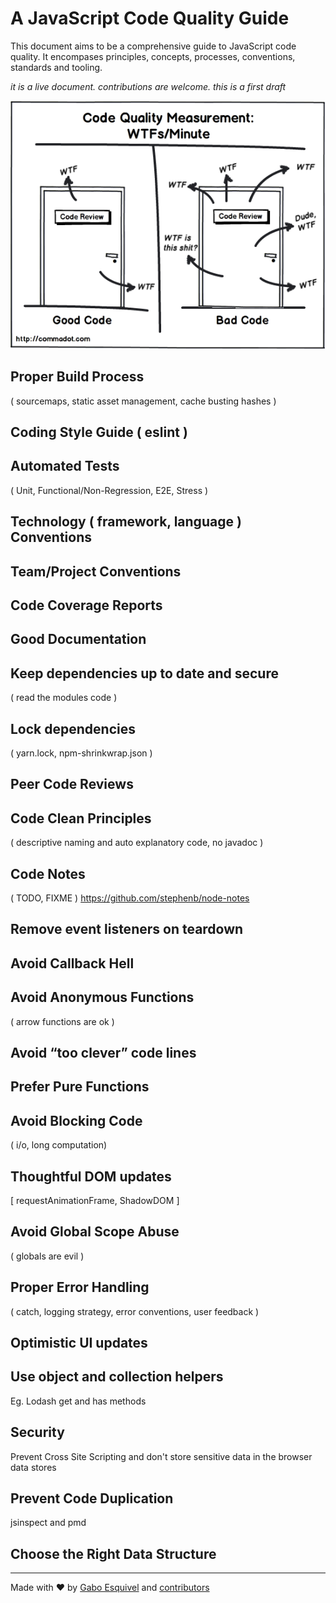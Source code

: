 # A JavaScript Code Quality Guide

This document aims to be a comprehensive guide to JavaScript code quality.
It encompases principles, concepts, processes, conventions, standards and tooling.

_it is a live document. contributions are welcome. this is a first draft_

![](code-reviews-wtfs.png)

## Proper Build Process  
( sourcemaps, static asset management, cache busting hashes )

## Coding Style Guide ( eslint )

## Automated Tests  
( Unit, Functional/Non-Regression, E2E, Stress )

## Technology ( framework, language ) Conventions

## Team/Project Conventions

## Code Coverage Reports

## Good Documentation

## Keep dependencies up to date and secure
( read the modules code )

## Lock dependencies
( yarn.lock, npm-shrinkwrap.json )

## Peer Code Reviews

## Code Clean Principles
( descriptive naming and auto explanatory code, no javadoc )

## Code Notes
( TODO, FIXME ) https://github.com/stephenb/node-notes

## Remove event listeners on teardown

## Avoid Callback Hell

## Avoid Anonymous Functions
( arrow functions are ok )

## Avoid “too clever” code lines

## Prefer Pure Functions

## Avoid Blocking Code
( i/o, long computation)

## Thoughtful DOM updates
[ requestAnimationFrame, ShadowDOM ]

## Avoid Global Scope Abuse  
(  globals are evil )

## Proper Error Handling
( catch, logging strategy, error conventions, user feedback )

## Optimistic UI updates

## Use object and collection helpers
Eg. Lodash get and has methods

## Security
Prevent Cross Site Scripting and don't store sensitive data in the browser data stores

## Prevent Code Duplication
jsinspect and pmd

## Choose the Right Data Structure


---
Made with ♥ by [Gabo Esquivel](http://gaboesquivel.com) and [contributors](https://github.com/gaboesquivel/jscodequality/graphs/contributors)
